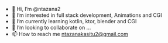 - 👋 Hi, I’m @ntazana2
- 👀 I’m interested in full stack development, Animations and CGI
- 🌱 I’m currently learning kotlin, ktor, blender and CGI
- 💞️ I’m looking to collaborate on ...
- 📫 How to reach me ntazanakasitu2@gmail.com

<!---
ntazana2/ntazana2 is a ✨ special ✨ repository because its `README.md` (this file) appears on your GitHub profile.
You can click the Preview link to take a look at your changes.
--->
